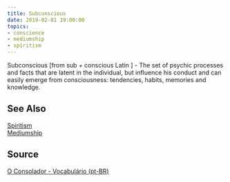 ```yaml
---
title: Subconscious
date: 2019-02-01 19:00:00
topics:
- conscience
- mediumship
- spiritism
---
```


Subconscious [from sub + conscious Latin ] - The set of psychic processes and
facts that are latent in the individual, but influence his conduct and can
easily emerge from consciousness: tendencies, habits, memories and knowledge.

## See Also
[Spiritism](/spiritism)   
[Mediumship](/spiritism/mediumship) 

## Source
[O Consolador - Vocabulário (pt-BR)](http://www.oconsolador.com.br/linkfixo/vocabulario/principal.html)
